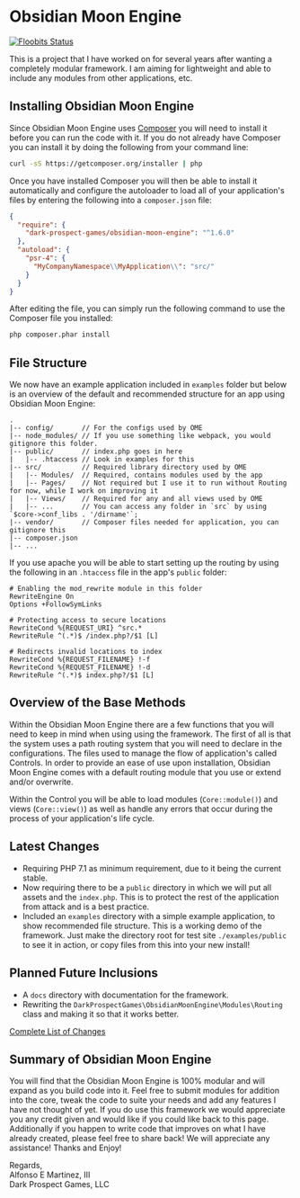 Obsidian Moon Engine
====================

[![Floobits Status](https://floobits.com/opensaurusrex/obsidian-moon-engine.svg)](https://floobits.com/opensaurusrex/obsidian-moon-engine/redirect)

This is a project that I have worked on for several years after wanting a completely modular framework. I am aiming for 
lightweight and able to include any modules from other applications, etc.

<a name="installing"></a>
## Installing Obsidian Moon Engine

Since Obsidian Moon Engine uses [Composer](http://getcomposer.org) you will need to install it before you can run the
code with it. If you do not already have Composer you can install it by doing the following from your command line:

```bash
curl -sS https://getcomposer.org/installer | php
```

Once you have installed Composer you will then be able to install it automatically and configure the autoloader to load
all of your application's files by entering the following into a `composer.json` file:

```json
{
  "require": {
    "dark-prospect-games/obsidian-moon-engine": "^1.6.0"
  },
  "autoload": {
    "psr-4": {
      "MyCompanyNamespace\\MyApplication\\": "src/"
    }
  }
}
```

After editing the file, you can simply run the following command to use the Composer file you installed:

```bash
php composer.phar install
```


<a name="file-structure"></a>
## File Structure

We now have an example application included in `examples` folder but below is an overview of the default and 
recommended structure for an app using Obsidian Moon Engine:

```
.
|-- config/       // For the configs used by OME
|-- node_modules/ // If you use something like webpack, you would gitignore this folder.
|-- public/       // index.php goes in here
|   |-- .htaccess // Look in examples for this
|-- src/          // Required library directory used by OME
|   |-- Modules/  // Required, contains modules used by the app
|   |-- Pages/    // Not required but I use it to run without Routing for now, while I work on improving it
|   |-- Views/    // Required for any and all views used by OME
|   |-- ...       // You can access any folder in `src` by using `$core->conf_libs . '/dirname'`;
|-- vendor/       // Composer files needed for application, you can gitignore this
|-- composer.json
|-- ...

```

If you use apache you will be able to start setting up the routing by using the following in an `.htaccess` file in the 
app's `public` folder:

```
# Enabling the mod_rewrite module in this folder
RewriteEngine On
Options +FollowSymLinks

# Protecting access to secure locations
RewriteCond %{REQUEST_URI} ^src.*
RewriteRule ^(.*)$ /index.php?/$1 [L]

# Redirects invalid locations to index
RewriteCond %{REQUEST_FILENAME} !-f
RewriteCond %{REQUEST_FILENAME} !-d
RewriteRule ^(.*)$ index.php?/$1 [L]
```

<a name="base-methods"></a>
## Overview of the Base Methods

Within the Obsidian Moon Engine there are a few functions that you will need to keep in mind when using using the 
framework. The first of all is that the system uses a path routing system that you will need to declare in the 
configurations. The files used to manage the flow of application's called Controls. In order to provide an ease of use 
upon installation, Obsidian Moon Engine comes with a default routing module that you use or extend and/or overwrite.

Within the Control you will be able to load modules (`Core::module()`) and views (`Core::view()`) as well as handle any 
errors that occur during the process of your application's life cycle.

<a name="latest-changes"></a>
## Latest Changes

- Requiring PHP 7.1 as minimum requirement, due to it being the current stable.
- Now requiring there to be a `public` directory in which we will put all assets and the `index.php`. This is to 
  protect the rest of the application from attack and is a best practice.
- Included an `examples` directory with a simple example application, to show recommended file structure. This is a 
  working demo of the framework. Just make the directory root for test site `./examples/public` to see it in action, or 
  copy files from this into your new install!

<a name="latest-changes.planned"></a>
## Planned Future Inclusions

- A `docs` directory with documentation for the framework.
- Rewriting the `DarkProspectGames\ObsidianMoonEngine\Modules\Routing` class and making it so that it works better.

[Complete List of Changes](CHANGELOG.md)

<a name="summary"></a>
## Summary of Obsidian Moon Engine

You will find that the Obsidian Moon Engine is 100% modular and will expand as you build code into it. Feel free to
submit modules for addition into the core, tweak the code to suite your needs and add any features I have not thought
of yet. If you do use this framework we would appreciate you any credit given and would like if you could like back to
this page. Additionally if you happen to write code that improves on what I have already created, please feel free to
share back! We will appreciate any assistance! Thanks and Enjoy!

Regards,  
Alfonso E Martinez, III  
Dark Prospect Games, LLC
